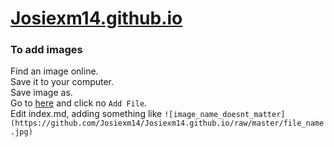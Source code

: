 # [Josiexm14.github.io](https://josiexm14.github.io/)
### To add images
Find an image online.  
Save it to your computer.  
Save image as.  
Go to [here](Josiexm14.github.io) and click no `Add File`.  
Edit index.md, adding something like `![image_name_doesnt_matter](https://github.com/Josiexm14/Josiexm14.github.io/raw/master/file_name.jpg)`
